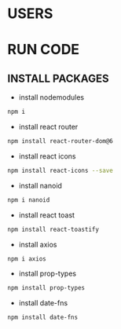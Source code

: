 # USERS

# RUN CODE

## INSTALL PACKAGES

- install nodemodules

```sh
npm i
```

- install react router

```sh
npm install react-router-dom@6
```

- install react icons

```sh
npm install react-icons --save
```

- install nanoid

```sh
npm i nanoid
```

- install react toast

```sh
npm install react-toastify
```

- install axios

```sh
npm i axios
```

- install prop-types

```sh
npm install prop-types

```

- install date-fns

```sh
npm install date-fns
```
